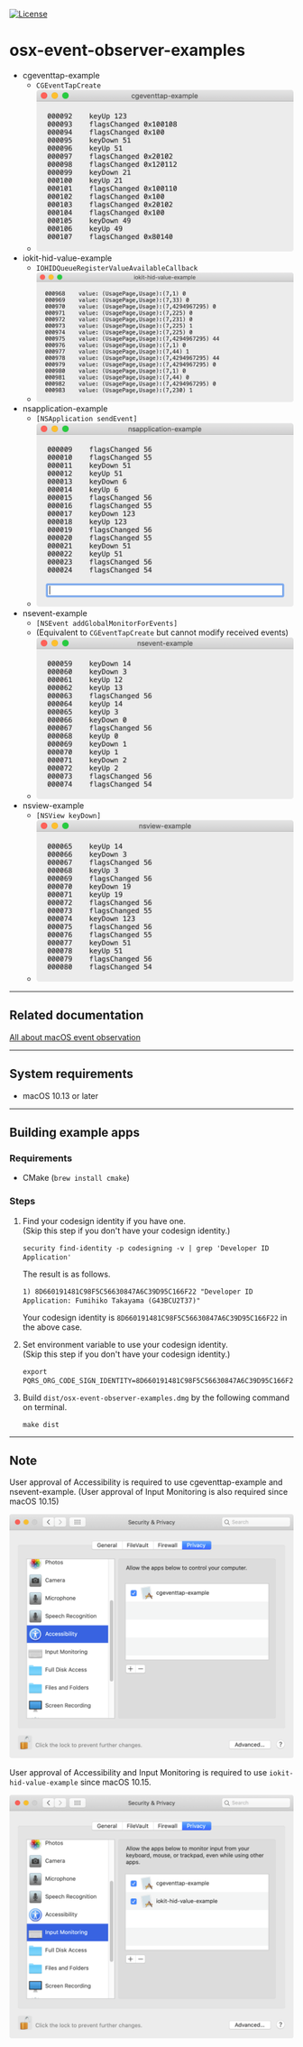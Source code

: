 [![License](https://img.shields.io/badge/license-Public%20Domain-blue.svg)](https://github.com/pqrs-org/osx-event-observer-examples/blob/main/LICENSE.md)

# osx-event-observer-examples

- cgeventtap-example
  - `CGEventTapCreate`
  - ![cgeventtap-example](docs/images/cgeventtap-example.png)
- iokit-hid-value-example
  - `IOHIDQueueRegisterValueAvailableCallback`
  - ![iokit-hid-value-example](docs/images/iokit-hid-value-example.png)
- nsapplication-example
  - `[NSApplication sendEvent]`
  - ![cgeventtap-example](docs/images/nsapplication-example.png)
- nsevent-example
  - `[NSEvent addGlobalMonitorForEvents]`
  - (Equivalent to `CGEventTapCreate` but cannot modify received events)
  - ![nsevent-example](docs/images/nsevent-example.png)
- nsview-example
  - `[NSView keyDown]`
  - ![nsview-example](docs/images/nsview-example.png)

---

## Related documentation

[All about macOS event observation](https://docs.google.com/presentation/d/1nEaiPUduh1vjks0rDVRTcJaEULbSWWh1tVdG2HF_XSU/edit#slide=id.p)

---

## System requirements

- macOS 10.13 or later

---

## Building example apps

### Requirements

- CMake (`brew install cmake`)

### Steps

1.  Find your codesign identity if you have one.<br />
    (Skip this step if you don't have your codesign identity.)

    ```shell
    security find-identity -p codesigning -v | grep 'Developer ID Application'
    ```

    The result is as follows.

    ```text
    1) 8D660191481C98F5C56630847A6C39D95C166F22 "Developer ID Application: Fumihiko Takayama (G43BCU2T37)"
    ```

    Your codesign identity is `8D660191481C98F5C56630847A6C39D95C166F22` in the above case.

2.  Set environment variable to use your codesign identity.<br />
    (Skip this step if you don't have your codesign identity.)

    ```shell
    export PQRS_ORG_CODE_SIGN_IDENTITY=8D660191481C98F5C56630847A6C39D95C166F22
    ```

3.  Build `dist/osx-event-observer-examples.dmg` by the following command on terminal.

    ```shell
    make dist
    ```

---

## Note

User approval of Accessibility is required to use cgeventtap-example and nsevent-example.
(User approval of Input Monitoring is also required since macOS 10.15)

![processes](docs/images/accessibility.png)

User approval of Accessibility and Input Monitoring is required
to use `iokit-hid-value-example` since macOS 10.15.

![processes](docs/images/input-monitoring.png)
